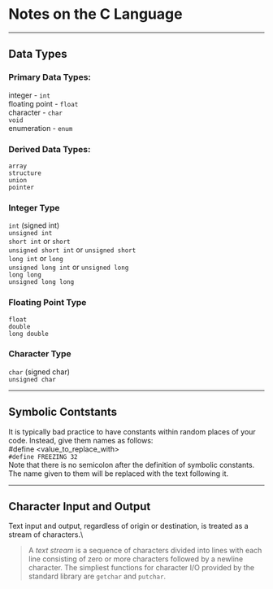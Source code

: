 # Notes on the C Language
---
## Data Types

### Primary Data Types:
integer - `int`  
floating point - `float`  
character - `char`  
`void`  
enumeration - `enum`  

### Derived Data Types:
`array`  
`structure`  
`union`  
`pointer`  

### Integer Type
`int` (signed int)   
`unsigned int`   
`short int` or `short`   
`unsigned short int` or `unsigned short`   
`long int` or `long`   
`unsigned long int` or `unsigned long`   
`long long`   
`unsigned long long`   

### Floating Point Type
`float`   
`double`   
`long double`   

### Character Type
`char` (signed char)   
`unsigned char`   

---

## Symbolic Contstants 

It is typically bad practice to have constants within random places of your code. Instead, 
give them names as follows:\
#define <NAME> <value_to_replace_with>\
`#define FREEZING 32`\
Note that there is no semicolon after the definition of symbolic constants. The name given 
to them will be replaced with the text following it.

---

## Character Input and Output

Text input and output, regardless of origin or destination, is treated as a stream of characters.\  
> A _text stream_ is a sequence of characters divided into lines with each line consisting of zero 
> or more characters followed by a newline character.
The simpliest functions for character I/O provided by the standard library are `getchar` and `putchar`.   
